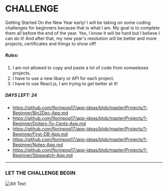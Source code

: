 # **CHALLENGE**
Getting Started On the New Year early! I will be taking on some coding challenges for beginners because that is what I am. My goal is to complete them all before the end of the year. Yes, I know it will be hard but I believe I can do it! And after that, my new year's resolution will be better and more projects, certificates and things to show off!
##### Rules:
1. I am not allowed to copy and paste a lot of code from someeleses projects.
2. I have to use a new libary or API for each project.
3. I have to use React.js, I am trying to get better at it!
##### DAYS LEFT: 24
- https://github.com/florinpop17/app-ideas/blob/master/Projects/1-Beginner/Bin2Dec-App.md
- https://github.com/florinpop17/app-ideas/blob/master/Projects/1-Beginner/Dollars-To-Cents-App.md
- https://github.com/florinpop17/app-ideas/blob/master/Projects/1-Beginner/First-DB-App.md
- https://github.com/florinpop17/app-ideas/blob/master/Projects/1-Beginner/Notes-App.md
- https://github.com/florinpop17/app-ideas/blob/master/Projects/1-Beginner/Stopwatch-App.md

------------


### LET THE CHALLENGE BEGIN
![Alt Text](https://media.giphy.com/media/RLJxQtX8Hs7XytaoyX/giphy.gif)
